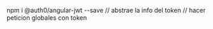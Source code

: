  npm i @auth0/angular-jwt --save
 // abstrae la info del token
 // hacer peticion globales con token
